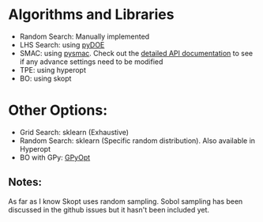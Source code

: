 # Algorithms and Libraries
- Random Search: Manually implemented
- LHS Search: using [pyDOE](https://pythonhosted.org/pyDOE/randomized.html)
- SMAC: using [pysmac](https://pysmac.readthedocs.io/en/latest/quickstart.html). Check out the [detailed API documentation](https://pysmac.readthedocs.io/en/latest/pysmac.html) to see if any advance settings need to be modified
- TPE: using hyperopt
- BO: using skopt

# Other Options:
- Grid Search: sklearn (Exhaustive)
- Random Search: sklearn (Specific random distribution). Also available in Hyperopt
- BO with GPy: [GPyOpt](https://gpyopt.readthedocs.io/en/latest/#)

## Notes:
As far as I know Skopt uses random sampling. Sobol sampling has been discussed in the github issues but it hasn't been included yet.
